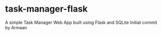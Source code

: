 # task-manager-flask
A simple Task Manager Web App built using Flask and SQLite
Initiat commit by Armaan
